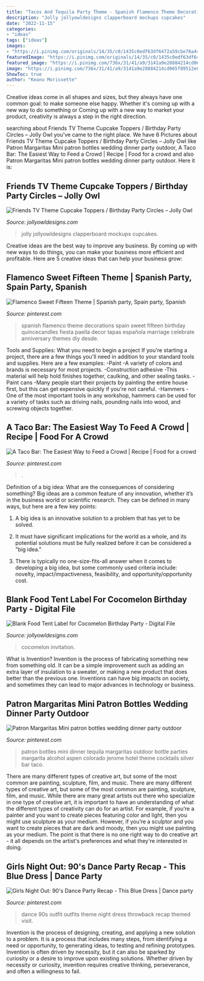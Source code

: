 ```yaml
---
title: "Tacos And Tequila Party Theme - Spanish Flamenco Theme Decorations Spain Sweet Fifteen Birthday Quincecandles Fiesta Paella Decor Tapas Española Marriage Celebrate Anniversary Themes Diy Desde"
description: "Jolly jollyowldesigns clapperboard mockups cupcakes"
date: "2022-11-15"
categories:
- "ideas"
tags: ["ideas"]
images:
- "https://i.pinimg.com/originals/14/35/c0/1435c0edf63df6472a59cbe76a44925b.jpg"
featuredImage: "https://i.pinimg.com/originals/14/35/c0/1435c0edf63df6472a59cbe76a44925b.jpg"
featured_image: "https://i.pinimg.com/736x/31/41/a9/3141a9e28884214cd065f89512e0cc53.jpg"
image: "https://i.pinimg.com/736x/31/41/a9/3141a9e28884214cd065f89512e0cc53.jpg"
ShowToc: true
author: "Keanu Morissette"
---
```



Creative ideas come in all shapes and sizes, but they always have one common goal: to make someone else happy. Whether it's coming up with a new way to do something or Coming up with a new way to market your product, creativity is always a step in the right direction.

	

		
searching about Friends TV Theme Cupcake Toppers / Birthday Party Circles – Jolly Owl you've came to the right place. We have 6 Pictures about Friends TV Theme Cupcake Toppers / Birthday Party Circles – Jolly Owl like Patron Margaritas Mini patron bottles wedding dinner party outdoor, A Taco Bar: The Easiest Way to Feed a Crowd | Recipe | Food for a crowd and also Patron Margaritas Mini patron bottles wedding dinner party outdoor. Here it is:
		
    
## Friends TV Theme Cupcake Toppers / Birthday Party Circles – Jolly Owl

<img loading=lazy src="https://cdn.shopify.com/s/files/1/0267/5094/3307/products/INSTANT_DOWNLOAD_MOCKUP_1200x1200.jpg?v=1594465435" onerror="this.onerror=null;this.src='https://tse3.mm.bing.net/th?id=OIP.dRfdXqE9BG_P2RMbZxMRKAHaGL&amp;pid=15.1';" alt="Friends TV Theme Cupcake Toppers / Birthday Party Circles – Jolly Owl">

_Source: jollyowldesigns.com_

>jolly jollyowldesigns clapperboard mockups cupcakes. 

	

Creative ideas are the best way to improve any business. By coming up with new ways to do things, you can make your business more efficient and profitable. Here are 5 creative ideas that can help your business grow: 

    
## Flamenco Sweet Fifteen Theme | Spanish Party, Spain Party, Spanish

<img loading=lazy src="https://i.pinimg.com/originals/14/35/c0/1435c0edf63df6472a59cbe76a44925b.jpg" onerror="this.onerror=null;this.src='https://tse4.mm.bing.net/th?id=OIP.RB_woOXyNaJrJ7mb0WfdAQHaHa&amp;pid=15.1';" alt="Flamenco Sweet Fifteen Theme | Spanish party, Spain party, Spanish">

_Source: pinterest.com_

>spanish flamenco theme decorations spain sweet fifteen birthday quincecandles fiesta paella decor tapas española marriage celebrate anniversary themes diy desde. 

	

Tools and Supplies: What you need to begin a project
If you're starting a project, there are a few things you'll need in addition to your standard tools and supplies. Here are a few examples: 
-Paint -A variety of colors and brands is necessary for most projects. 
-Construction adhesive -This material will help hold finishes together, caulking, and other sealing tasks. 
-Paint cans -Many people start their projects by painting the entire house first, but this can get expensive quickly if you're not careful. 
-Hammers -One of the most important tools in any workshop, hammers can be used for a variety of tasks such as driving nails, pounding nails into wood, and screwing objects together.

    
## A Taco Bar: The Easiest Way To Feed A Crowd | Recipe | Food For A Crowd

<img loading=lazy src="https://i.pinimg.com/736x/31/41/a9/3141a9e28884214cd065f89512e0cc53.jpg" onerror="this.onerror=null;this.src='https://tse4.mm.bing.net/th?id=OIP.wzBdOYUHeWKA_2agw6gPaAAAAA&amp;pid=15.1';" alt="A Taco Bar: The Easiest Way to Feed a Crowd | Recipe | Food for a crowd">

_Source: pinterest.com_

>. 

	

Definition of a big idea: What are the consequences of considering something?
Big ideas are a common feature of any innovation, whether it’s in the business world or scientific research. They can be defined in many ways, but here are a few key points:
1. A big idea is an innovative solution to a problem that has yet to be solved.

2. It must have significant implications for the world as a whole, and its potential solutions must be fully realized before it can be considered a "big idea."

3. There is typically no one-size-fits-all answer when it comes to developing a big idea, but some commonly used criteria include: novelty, impact/impactiveness, feasibility, and opportunity/opportunity cost. 

    
## Blank Food Tent Label For Cocomelon Birthday Party - Digital File

<img loading=lazy src="http://cdn.shopify.com/s/files/1/0267/5094/3307/products/CocomelonBirthdayPartyFoodLabelTentNameCardPrintable_1200x1200.jpg?v=1594464926" onerror="this.onerror=null;this.src='https://tse1.mm.bing.net/th?id=OIP.VRu3DSpK6qiom7XhNlXtSwHaGL&amp;pid=15.1';" alt="Blank Food Tent Label for Cocomelon Birthday Party - Digital File">

_Source: jollyowldesigns.com_

>cocomelon invitation. 

	

What is Invention?
Invention is the process of fabricating something new from something old. It can be a simple improvement such as adding an extra layer of insulation to a sweater, or making a new product that does better than the previous one. Inventions can have big impacts on society, and sometimes they can lead to major advances in technology or business.

    
## Patron Margaritas Mini Patron Bottles Wedding Dinner Party Outdoor

<img loading=lazy src="https://i.pinimg.com/originals/cf/c3/ff/cfc3ff4fb72e18c6c0251f89d09730de.jpg" onerror="this.onerror=null;this.src='https://tse3.mm.bing.net/th?id=OIP.JIwy4PYNagoL3hkrUCz6twHaKS&amp;pid=15.1';" alt="Patron Margaritas Mini patron bottles wedding dinner party outdoor">

_Source: pinterest.com_

>patron bottles mini dinner tequila margaritas outdoor bottle parties margarita alcohol aspen colorado jerome hotel theme cocktails silver bar taco. 

	

There are many different types of creative art, but some of the most common are painting, sculpture, film, and music.
There are many different types of creative art, but some of the most common are painting, sculpture, film, and music. While there are many great artists out there who specialize in one type of creative art, it is important to have an understanding of what the different types of creativity can do for an artist. For example, if you’re a painter and you want to create pieces featuring color and light, then you might use sculpture as your medium. However, if you’re a sculptor and you want to create pieces that are dark and moody, then you might use painting as your medium. The point is that there is no one right way to do creative art - it all depends on the artist's preferences and what they're interested in doing.

    
## Girls Night Out: 90&#039;s Dance Party Recap - This Blue Dress | Dance Party

<img loading=lazy src="https://i.pinimg.com/736x/b4/06/e6/b406e68d394b2f3f5cef23fa5d163569.jpg" onerror="this.onerror=null;this.src='https://tse2.mm.bing.net/th?id=OIP.l49Zg8hFTd_doSMQncK4BwHaIF&amp;pid=15.1';" alt="Girls Night Out: 90&#039;s Dance Party Recap - This Blue Dress | Dance party">

_Source: pinterest.com_

>dance 90s outfit outfits theme night dress throwback recap themed visit. 

	

Invention is the process of designing, creating, and applying a new solution to a problem. It is a process that includes many steps, from identifying a need or opportunity, to generating ideas, to testing and refining prototypes. Invention is often driven by necessity, but it can also be sparked by curiosity or a desire to improve upon existing solutions. Whether driven by necessity or curiosity, invention requires creative thinking, perseverance, and often a willingness to fail.

